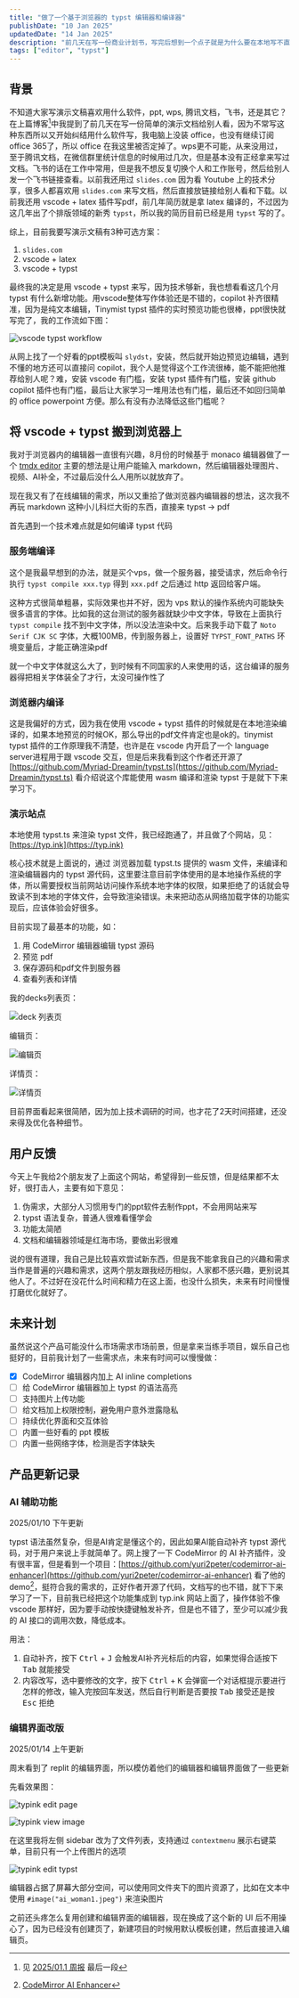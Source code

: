```yaml
---
title: "做了一个基于浏览器的 typst 编辑器和编译器"
publishDate: "10 Jan 2025"
updatedDate: "14 Jan 2025"
description: "前几天在写一份商业计划书，写完后想到一个点子就是为什么要在本地写不直接通过浏览器在网上写呢？然后这几天就开始实践这个点子，到今天已经有了一个最小的demo了"
tags: ["editor", "typst"]
---
```


## 背景

不知道大家写演示文稿喜欢用什么软件，ppt, wps, 腾讯文档，飞书，还是其它？在上篇博客[^1]中我提到了前几天在写一份简单的演示文档给别人看，因为不常写这种东西所以又开始纠结用什么软件写，我电脑上没装 office，也没有继续订阅 office 365了，所以 office 在我这里被否定掉了。wps更不可能，从来没用过，至于腾讯文档，在微信群里统计信息的时候用过几次，但是基本没有正经拿来写过文档。飞书的话在工作中常用，但是我不想反复切换个人和工作账号，然后给别人发一个飞书链接查看。以前我还用过 `slides.com` 因为看 Youtube 上的技术分享，很多人都喜欢用 `slides.com` 来写文档，然后直接放链接给别人看和下载。以前我还用 vscode + latex 插件写pdf，前几年简历就是拿 latex 编译的，不过因为这几年出了个排版领域的新秀 `typst`，所以我的简历目前已经是用 `typst` 写的了。

[^1]: 见 [2025/01.1 周报](/posts/journal/week4) 最后一段

综上，目前我要写演示文稿有3种可选方案：

1. `slides.com`
2. vscode + latex
3. vscode + typst

最终我的决定是用 vscode + typst 来写，因为技术够新，我也想看看这几个月 typst 有什么新增功能。用vscode整体写作体验还是不错的，copilot 补齐很精准，因为是纯文本编辑，Tinymist typst 插件的实时预览功能也很棒，ppt很快就写完了，我的工作流如下图：

![vscode typst workflow](vscode-typst-workflow.png)

从网上找了一个好看的ppt模板叫 `slydst`，安装，然后就开始边预览边编辑，遇到不懂的地方还可以直接问 copilot，我个人是觉得这个工作流很棒，能不能把他推荐给别人呢？难，安装 vscode 有门槛，安装 typst 插件有门槛，安装 github copilot 插件也有门槛，最后让大家学习一堆用法也有门槛，最后还不如回归简单的 office powerpoint 方便。那么有没有办法降低这些门槛呢？

## 将 vscode + typst 搬到浏览器上

我对于浏览器内的编辑器一直很有兴趣，8月份的时候基于 monaco 编辑器做了一个 [tmdx editor](https://tmdx.xyz) 主要的想法是让用户能输入 markdown，然后编辑器处理图片、视频、AI补全，不过最后没什么人用所以就放弃了。

现在我又有了在线编辑的需求，所以又重拾了做浏览器内编辑器的想法，这次我不再玩 markdown 这种小儿科烂大街的东西，直接来 typst -> pdf

首先遇到一个技术难点就是如何编译 typst 代码

### 服务端编译

这个是我最早想到的办法，就是买个vps，做一个服务器，接受请求，然后命令行执行 `typst compile xxx.typ` 得到 `xxx.pdf` 之后通过 http 返回给客户端。

这种方式很简单粗暴，实际效果也并不好，因为 vps 默认的操作系统内可能缺失很多语言的字体。比如我的这台测试的服务器就缺少中文字体，导致在上面执行 `typst compile` 找不到中文字体，所以没法渲染中文。后来我手动下载了 `Noto Serif CJK SC` 字体，大概100MB，传到服务器上，设置好 `TYPST_FONT_PATHS` 环境变量后，才能正确渲染pdf

就一个中文字体就这么大了，到时候有不同国家的人来使用的话，这台编译的服务器得把相关字体装全了才行，太没可操作性了

### 浏览器内编译

这是我偏好的方式，因为我在使用 vscode + typst 插件的时候就是在本地渲染编译的，如果本地预览的时候OK，那么导出的pdf文件肯定也是ok的。tinymist typst 插件的工作原理我不清楚，也许是在 vscode 内开启了一个 language server进程用于跟 vscode 交互，但是后来我看到这个作者还开源了 [https://github.com/Myriad-Dreamin/typst.ts](https://github.com/Myriad-Dreamin/typst.ts) 看介绍说这个库能使用 wasm 编译和渲染 typst 于是就下下来学习下。

### 演示站点

本地使用 typst.ts 来渲染 typst 文件，我已经跑通了，并且做了个网站，见：[https://typ.ink](https://typ.ink)

核心技术就是上面说的，通过 浏览器加载 typst.ts 提供的 wasm 文件，来编译和渲染编辑器内的 typst 源代码，这里要注意目前字体使用的是本地操作系统的字体，所以需要授权当前网站访问操作系统本地字体的权限，如果拒绝了的话就会导致读不到本地的字体文件，会导致渲染错误。未来把动态从网络加载字体的功能实现后，应该体验会好很多。

目前实现了最基本的功能，如：

1. 用 CodeMirror 编辑器编辑 typst 源码
2. 预览 pdf
3. 保存源码和pdf文件到服务器
3. 查看列表和详情

我的decks列表页：

![deck 列表页](my-decks.png)

编辑页：

![编辑页](typ-ink-editor-page.png)

详情页：

![详情页](deck-detail.png)

目前界面看起来很简陋，因为加上技术调研的时间，也才花了2天时间搭建，还没来得及优化各种细节。

## 用户反馈

今天上午我给2个朋友发了上面这个网站，希望得到一些反馈，但是结果都不太好，很打击人，主要有如下意见：

1. 伪需求，大部分人习惯用专门的ppt软件去制作ppt，不会用网站来写
2. typst 语法复杂，普通人很难看懂学会
3. 功能太简陋
4. 文档和编辑器领域是红海市场，要做出彩很难

说的很有道理，我自己是比较喜欢尝试新东西，但是我不能拿我自己的兴趣和需求当作是普遍的兴趣和需求，这两个朋友跟我经历相似，人家都不感兴趣，更别说其他人了。不过好在没花什么时间和精力在这上面，也没什么损失，未来有时间慢慢打磨优化就好了。

## 未来计划

虽然说这个产品可能没什么市场需求市场前景，但是拿来当练手项目，娱乐自己也挺好的，目前我计划了一些需求点，未来有时间可以慢慢做：

- [x] CodeMirror 编辑器内加上 AI inline completions
- [ ] 给 CodeMirror 编辑器加上 typst 的语法高亮
- [ ] 支持图片上传功能
- [ ] 给文档加上权限控制，避免用户意外泄露隐私
- [ ] 持续优化界面和交互体验
- [ ] 内置一些好看的 ppt 模板
- [ ] 内置一些网络字体，检测是否字体缺失

## 产品更新记录

### AI 辅助功能

2025/01/10 下午更新

typst 语法虽然复杂，但是AI肯定是懂这个的，因此如果AI能自动补齐 typst 源代码，对于用户来说上手就简单了。网上搜了一下 CodeMirror 
的 AI 补齐插件，没有很丰富，但是看到一个项目：[https://github.com/yuri2peter/codemirror-ai-enhancer](https://github.com/yuri2peter/codemirror-ai-enhancer) 看了他的demo[^2]，挺符合我的需求的，正好作者开源了代码，文档写的也不错，就下下来学习了一下，目前我已经把这个功能集成到 typ.ink 网站上面了，操作体验不像 vscode 那样好，因为要手动按快捷键触发补齐，但是也不错了，至少可以减少我的 AI 接口的调用次数，降低成本。

[^2]: [CodeMirror AI Enhancer](https://codemirror-ai-enhancer.vercel.app/)

用法：

1. 自动补齐，按下 <kbd>Ctrl</kbd> + <kbd>J</kbd> 会触发AI补齐光标后的内容，如果觉得合适按下 <kbd>Tab</kbd> 就能接受
2. 内容改写，选中要修改的文字，按下 <kbd>Ctrl</kbd> + <kbd>K</kbd> 会弹窗一个对话框提示要进行怎样的修改，输入完按回车发送，然后自行判断是否要按 <kbd>Tab</kbd> 接受还是按 <kbd>Esc</kbd> 拒绝

### 编辑界面改版

2025/01/14 上午更新

周末看到了 replit 的编辑界面，所以模仿着他们的编辑器和编辑界面做了一些更新

先看效果图：

![typink edit page](typink-edit-page.png)

![typink view image](typink-view-image.png)

在这里我将左侧 sidebar 改为了文件列表，支持通过 `contextmenu` 展示右键菜单，目前只有一个上传图片的选项

![typink edit typst](typink-edit-typst.png)

编辑器占据了屏幕大部分空间，可以使用同文件夹下的图片资源了，比如在文本中使用 `#image("ai_woman1.jpeg")` 来渲染图片

之前还头疼怎么复用创建和编辑界面的编辑器，现在换成了这个新的 UI 后不用操心了，因为已经没有创建页了，新建项目的时候用默认模板创建，然后直接进入编辑页。
